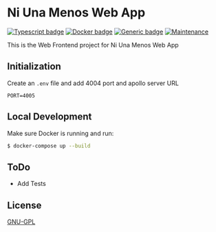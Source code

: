 # Ni Una Menos Web App

[![Typescript badge](https://badges.aleen42.com/src/typescript.svg)](#)
[![Docker badge](https://badges.aleen42.com/src/docker.svg)](#) [![Generic badge](https://img.shields.io/badge/build-passing-<COLOR>.svg)](#) [![Maintenance](https://img.shields.io/badge/Maintained%3F-yes-green.svg)](#)

This is the Web Frontend project for Ni Una Menos Web App

## Initialization

Create an `.env` file and add 4004 port and apollo server URL

```
PORT=4005
```

## Local Development

Make sure Docker is running and run:

```bash
$ docker-compose up --build
```

## ToDo

-   Add Tests

## License

[GNU-GPL](https://www.gnu.org/licenses/gpl-3.0.html)

